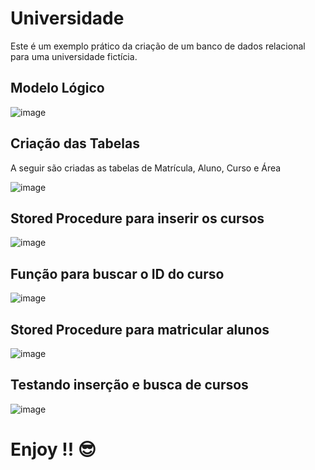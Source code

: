 # Universidade
Este é um exemplo prático da criação de um banco de dados relacional para uma universidade fictícia.

## Modelo Lógico

![image](https://github.com/CaioLDias/Sistema_Universidade/assets/77282689/170e33d5-bc3c-44f5-ba76-f1854c6289bf)

## Criação das Tabelas
A seguir são criadas as tabelas de Matrícula, Aluno, Curso e Área

![image](https://github.com/CaioLDias/Sistema_Universidade/assets/77282689/ea004b47-7eee-4955-8800-c328c5ffa738)

## Stored Procedure para inserir os cursos

![image](https://github.com/CaioLDias/Sistema_Universidade/assets/77282689/53588ab6-e5c7-4c4a-949f-2f7b6d50b0ba)

## Função para buscar o ID do curso

![image](https://github.com/CaioLDias/Sistema_Universidade/assets/77282689/26fbdbb3-5e7a-4f8f-9e2b-60eb1e199428)

## Stored Procedure para matricular alunos

![image](https://github.com/CaioLDias/Sistema_Universidade/assets/77282689/16666965-be57-48a4-9b50-8fd5471ac675)

## Testando inserção e busca de cursos

![image](https://github.com/CaioLDias/Sistema_Universidade/assets/77282689/61a1ca5a-6466-4288-8db1-dcd118a24fa5)

# Enjoy !! 😎
